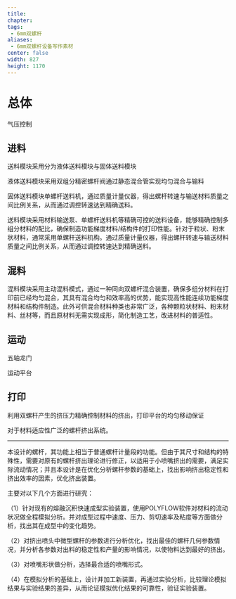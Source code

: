 ```yaml
---
title: 
chapter:
tags: 
 - 6mm双螺杆
aliases:
 - 6mm双螺杆设备写作素材
center: false
width: 827
height: 1170
---
```


# 总体

气压控制

## 进料

送料模块采用分为液体送料模块与固体送料模块

液体送料模块采用双组分精密螺杆阀通过静态混合管实现均匀混合与输料

固体送料模块单螺杆送料机，通过质量计量仪器，得出螺杆转速与输送材料质量之间比例关系，从而通过调控转速达到精确送料。

送料模块采用材料输送泵、单螺杆送料机等精确可控的送料设备，能够精确控制多组分材料的配比，确保制造功能梯度材料/结构件的打印性能。针对于粒状、粉末状材料，通常采用单螺杆送料机构。通过质量计量仪器，得出螺杆转速与输送材料质量之间比例关系，从而通过调控转速达到精确送料。

## 混料

混料模块采用主动混料模式，通过一种同向双螺杆混合装置，确保多组分材料在打印前已经均匀混合，其具有混合均匀和效率高的优势，能实现高性能连续功能梯度材料和结构件制造。此外可供混合材料种类也非常广泛，各种颗粒状材料、粉末材料、丝材等，而且原材料无需实现成形，简化制造工艺，改进材料的普适性。

## 运动

五轴龙门

运动平台

## 打印

利用双螺杆产生的挤压力精确控制材料的挤出，打印平台的均匀移动保证



对于材料适应性广泛的螺杆挤出系统。

---

本设计的螺杆，其功能上相当于普通螺杆计量段的功能。但由于其尺寸和结构的特殊性，需要对原有的螺杆挤出理论进行修正，以适用于小喷嘴挤出的需要，满足实际流动情况；并且本设计是在优化分析螺杆参数的基础上，找出影响挤出稳定性和挤出效率的因素，优化挤出装置。

主要对以下几个方面进行研究：

（1）针对现有的熔融沉积快速成型实验装置，使用POLYFLOW软件对材料的流动状况做全程模拟分析。并对成型过程中速度、压力、剪切速率及粘度等方面做分析，找出其在成型中的变化趋势。

（2）对挤出喷头中微型螺杆的参数进行分析优化，找出最佳的螺杆几何参数情况，并分析各参数对出料的稳定性和产量的影响情况，以使物料达到最好的挤出。

（3）对喷嘴形状做分析，选择最合适的喷嘴形式。

（4）在模拟分析的基础上，设计并加工新装置，再通过实验分析，比较理论模拟结果与实验结果的差异，从而论证模拟优化结果的可靠性，验证实验装置。



